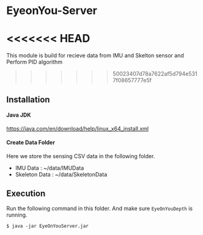 # EyeonYou-Server
<<<<<<< HEAD
=======
This module is build for recieve data from IMU and Skelton sensor and Perform PID algorithm
>>>>>>> 50023407d78a7622af5d794e5317f08657777e5f
## Installation

#### Java JDK
https://java.com/en/download/help/linux_x64_install.xml

#### Create Data Folder
Here we store the sensing CSV data in the following folder.

* IMU Data : ~/data/IMUData
* Skeleton Data : ~/data/SkeletonData

## Execution

Run the following command in this folder.
And make sure ```EyeOnYouDepth``` is running.
```
$ java -jar EyeOnYouServer.jar
```
